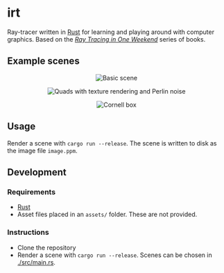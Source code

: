 # irt

Ray-tracer written in [Rust](https://www.rust-lang.org/) for learning and playing around with computer graphics. Based on the [_Ray Tracing in One Weekend_](https://raytracing.github.io/) series of books.

## Example scenes

<p align="center">
    <img alt="Basic scene" src="https://github.com/user-attachments/assets/ba317fc5-2491-4df4-8e5b-d7981e5c9361" />
</p>

<p align="center">
    <img alt="Quads with texture rendering and Perlin noise" src="https://github.com/user-attachments/assets/437ef10d-3e9d-4cb9-8ff4-e5a899849311" />
</p>

<p align="center">
    <img alt="Cornell box" src="https://github.com/user-attachments/assets/4b6748a1-3128-4fa4-9759-3b71a2dbb73d" />
</p>

## Usage

Render a scene with `cargo run --release`. The scene is written to disk as the image file `image.ppm`. 

## Development

### Requirements

- [Rust](https://www.rust-lang.org/)
- Asset files placed in an `assets/` folder. These are not provided.

### Instructions

- Clone the repository
- Render a scene with `cargo run --release`. Scenes can be chosen in [./src/main.rs](./src/main.rs).
